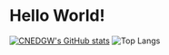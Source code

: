 # Hello World!
[![CNEDGW's GitHub stats](https://github-readme-stats.vercel.app/api?username=CNEDGW&locale=cn)](https://github.com/anuraghazra/github-readme-stats)
![Top Langs](https://github-readme-stats.vercel.app/api/top-langs/?username=CNEDGW&layout=compact)
